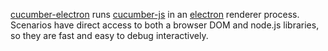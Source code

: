 [cucumber-electron](https://github.com/featurist/cucumber-electron) runs [cucumber-js](https://github.com/cucumber/cucumber-js) in an [electron](https://github.com/electron/electron) renderer process. Scenarios have direct access to both a browser DOM and node.js libraries, so they are fast and easy to debug interactively.
